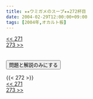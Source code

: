 ```yaml
---
title: ★★ウミガメのスープ★★272杯目
date: 2004-02-29T12:00:00+09:00
tags: [2004年,オカルト板]
---
```

<div class="th_left"><a href="../271"><< 271</a></div>
<div class="th_right"><a href="../273">273 >></a></div>
<br><br>
<script src="../../js/cupsoup.js"></script>
<form>
<input type="button" value="問題と解説のみにする" onClick="toggleCupsoup()">
</form>
{{< 272 >}}
<div class="th_left"><a href="../271"><< 271</a></div>
<div class="th_right"><a href="../273">273 >></a></div>